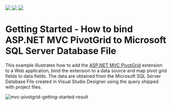<!-- default badges list -->
![](https://img.shields.io/endpoint?url=https://codecentral.devexpress.com/api/v1/VersionRange/138047450/18.1.3%2B)
[![](https://img.shields.io/badge/Open_in_DevExpress_Support_Center-FF7200?style=flat-square&logo=DevExpress&logoColor=white)](https://supportcenter.devexpress.com/ticket/details/T830570)
[![](https://img.shields.io/badge/📖_How_to_use_DevExpress_Examples-e9f6fc?style=flat-square)](https://docs.devexpress.com/GeneralInformation/403183)
<!-- default badges end -->
# Getting Started - How to bind ASP.NET MVC PivotGrid to Microsoft SQL Server Database File
This example illustrates how to add the [ASP.NET MVC PivotGrid](https://docs.devexpress.com/AspNet/10689/asp.net-mvc-extensions/pivot-grid) extension to a Web application, bind the extension to a data source and map pivot grid fields to data fields. The data are obtained from the Microsoft SQL Server Database File created in Visual Studio Designer using the query shipped with project files.

![mvc-pivotgrid-getting-started-result](./images/mvc-pivotgrid-getting-started-result.png)
